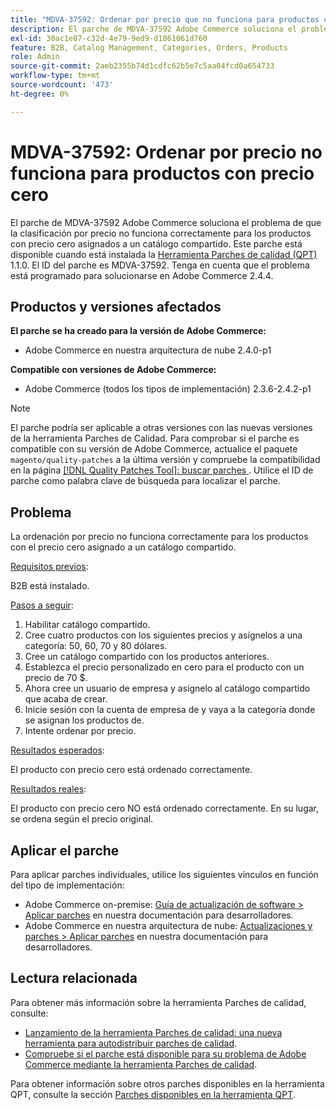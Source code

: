 ```yaml
---
title: "MDVA-37592: Ordenar por precio que no funciona para productos con precio cero"
description: El parche de MDVA-37592 Adobe Commerce soluciona el problema de que la clasificación por precio no funciona correctamente para los productos con precio cero asignados a un catálogo compartido. Este parche está disponible cuando está instalada la [Quality Patches Tool (QPT)](/help/announcements/adobe-commerce-announcements/magento-quality-patches-released-new-tool-to-self-serve-quality-patches.md) 1.1.0. El ID del parche es MDVA-37592. Tenga en cuenta que el problema está programado para solucionarse en Adobe Commerce 2.4.4.
exl-id: 30ac1e87-c32d-4e79-9ed9-d1861061d760
feature: B2B, Catalog Management, Categories, Orders, Products
role: Admin
source-git-commit: 2aeb2355b74d1cdfc62b5e7c5aa04fcd0a654733
workflow-type: tm+mt
source-wordcount: '473'
ht-degree: 0%

---
```


# MDVA-37592: Ordenar por precio no funciona para productos con precio cero

El parche de MDVA-37592 Adobe Commerce soluciona el problema de que la clasificación por precio no funciona correctamente para los productos con precio cero asignados a un catálogo compartido. Este parche está disponible cuando está instalada la [Herramienta Parches de calidad (QPT)](/help/announcements/adobe-commerce-announcements/magento-quality-patches-released-new-tool-to-self-serve-quality-patches.md) 1.1.0. El ID del parche es MDVA-37592. Tenga en cuenta que el problema está programado para solucionarse en Adobe Commerce 2.4.4.

## Productos y versiones afectados

**El parche se ha creado para la versión de Adobe Commerce:**

* Adobe Commerce en nuestra arquitectura de nube 2.4.0-p1

**Compatible con versiones de Adobe Commerce:**

* Adobe Commerce (todos los tipos de implementación) 2.3.6-2.4.2-p1

>[!NOTE]
>
>El parche podría ser aplicable a otras versiones con las nuevas versiones de la herramienta Parches de Calidad. Para comprobar si el parche es compatible con su versión de Adobe Commerce, actualice el paquete `magento/quality-patches` a la última versión y compruebe la compatibilidad en la página [[!DNL Quality Patches Tool]: buscar parches ](https://experienceleague.adobe.com/tools/commerce-quality-patches/index.html). Utilice el ID de parche como palabra clave de búsqueda para localizar el parche.

## Problema

La ordenación por precio no funciona correctamente para los productos con el precio cero asignado a un catálogo compartido.

<u>Requisitos previos</u>:

B2B está instalado.

<u>Pasos a seguir</u>:

1. Habilitar catálogo compartido.
1. Cree cuatro productos con los siguientes precios y asígnelos a una categoría: 50, 60, 70 y 80 dólares.
1. Cree un catálogo compartido con los productos anteriores.
1. Establezca el precio personalizado en cero para el producto con un precio de 70 $.
1. Ahora cree un usuario de empresa y asígnelo al catálogo compartido que acaba de crear.
1. Inicie sesión con la cuenta de empresa de y vaya a la categoría donde se asignan los productos de.
1. Intente ordenar por precio.

<u>Resultados esperados</u>:

El producto con precio cero está ordenado correctamente.

<u>Resultados reales</u>:

El producto con precio cero NO está ordenado correctamente. En su lugar, se ordena según el precio original.

## Aplicar el parche

Para aplicar parches individuales, utilice los siguientes vínculos en función del tipo de implementación:

* Adobe Commerce on-premise: [Guía de actualización de software > Aplicar parches](https://experienceleague.adobe.com/en/docs/commerce-operations/tools/quality-patches-tool/usage) en nuestra documentación para desarrolladores.
* Adobe Commerce en nuestra arquitectura de nube: [Actualizaciones y parches > Aplicar parches](https://experienceleague.adobe.com/en/docs/commerce-cloud-service/user-guide/develop/upgrade/apply-patches) en nuestra documentación para desarrolladores.

## Lectura relacionada

Para obtener más información sobre la herramienta Parches de calidad, consulte:

* [Lanzamiento de la herramienta Parches de calidad: una nueva herramienta para autodistribuir parches de calidad](/help/announcements/adobe-commerce-announcements/magento-quality-patches-released-new-tool-to-self-serve-quality-patches.md).
* [Compruebe si el parche está disponible para su problema de Adobe Commerce mediante la herramienta Parches de calidad](/help/support-tools/patches-available-in-qpt-tool/check-patch-for-magento-issue-with-magento-quality-patches.md).

Para obtener información sobre otros parches disponibles en la herramienta QPT, consulte la sección [Parches disponibles en la herramienta QPT](https://support.magento.com/hc/en-us/sections/360010506631-Patches-available-in-QPT-tool-).
